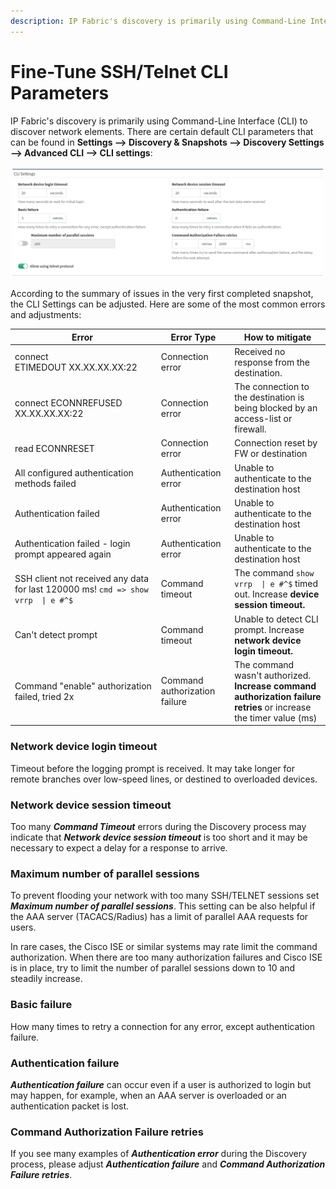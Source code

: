 ```yaml
---
description: IP Fabric's discovery is primarily using Command-Line Interface (CLI) to discover network elements.
---
```


# Fine-Tune SSH/Telnet CLI Parameters

IP Fabric's discovery is primarily using Command-Line Interface (CLI) to
discover network elements. There are certain default CLI parameters that can be
found in **Settings --> Discovery & Snapshots --> Discovery Settings -->
Advanced CLI --> CLI settings**:

![Fine-Tune SSH/Telnet CLI parameters](finetune-ssh-telnet.png)

According to the summary of issues in the very first completed snapshot,
the CLI Settings can be adjusted. Here are some of the most common
errors and adjustments:

| Error                                                                             | Error Type                    | How to mitigate                                                                                                    |
| --------------------------------------------------------------------------------- | ----------------------------- | ------------------------------------------------------------------------------------------------------------------ |
| connect ETIMEDOUT XX.XX.XX.XX:22                                                  | Connection error              | Received no response from the destination.                                                                         |
| connect ECONNREFUSED XX.XX.XX.XX:22                                               | Connection error              | The connection to the destination is being blocked by an access-list or firewall.                                  |
| read ECONNRESET                                                                   | Connection error              | Connection reset by FW or destination                                                                              |
| All configured authentication methods failed                                      | Authentication error          | Unable to authenticate to the destination host                                                                     |
| Authentication failed                                                             | Authentication error          | Unable to authenticate to the destination host                                                                     |
| Authentication failed - login prompt appeared again                               | Authentication error          | Unable to authenticate to the destination host                                                                     |
| SSH client not received any data for last 120000 ms! `cmd => show vrrp  \| e #^$` | Command timeout               | The command `show vrrp  \| e #^$` timed out. Increase **device session timeout.**                                  |
| Can't detect prompt                                                               | Command timeout               | Unable to detect CLI prompt. Increase **network device login timeout.**                                            |
| Command "enable" authorization failed, tried 2x                                   | Command authorization failure | The command wasn't authorized. **Increase command authorization failure retries** or increase the timer value (ms) |

### Network device login timeout

Timeout before the logging prompt is received. It may take longer for
remote branches over low-speed lines, or destined to overloaded devices.

### Network device session timeout

Too many **_Command Timeout_** errors during the Discovery process may
indicate that **_Network device session timeout_** is too short and it
may be necessary to expect a delay for a response to arrive.

### Maximum number of parallel sessions

To prevent flooding your network with too many SSH/TELNET sessions set
**_Maximum number of parallel sessions_**. This setting can be also
helpful if the AAA server (TACACS/Radius) has a limit of parallel AAA
requests for users.

In rare cases, the Cisco ISE or similar systems may rate limit the
command authorization. When there are too many authorization failures
and Cisco ISE is in place, try to limit the number of parallel sessions
down to 10 and steadily increase.

### Basic failure

How many times to retry a connection for any error, except
authentication failure.

### Authentication failure

**_Authentication failure_** can occur even if a user is authorized to
login but may happen, for example, when an AAA server is overloaded or
an authentication packet is lost.

### Command Authorization Failure retries

If you see many examples of **_Authentication error_** during the
Discovery process, please adjust **_Authentication failure_** and
**_Command Authorization Failure retries_**.
